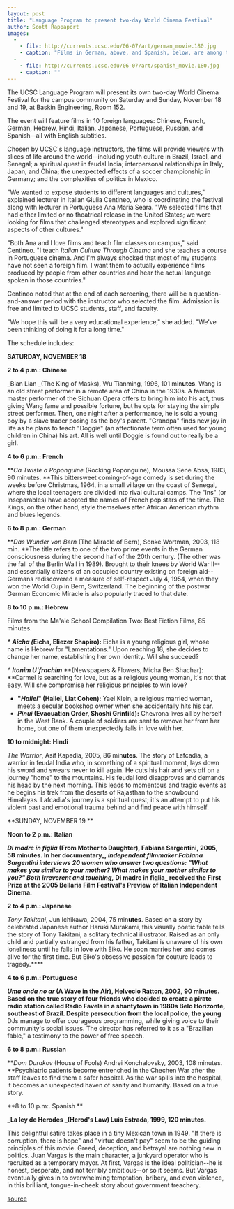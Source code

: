 ```yaml
---
layout: post
title: "Language Program to present two-day World Cinema Festival"
author: Scott Rappaport 
images:
  -
    - file: http://currents.ucsc.edu/06-07/art/german_movie.180.jpg
    - caption: "Films in German, above, and Spanish, below, are among those being shown at the World Cinema Festival."
  -
    - file: http://currents.ucsc.edu/06-07/art/spanish_movie.180.jpg
    - caption: ""
---
```


The UCSC Language Program will present its own two-day World Cinema Festival for the campus community on Saturday and Sunday, November 18 and 19, at Baskin Engineering, Room 152.

The event will feature films in 10 foreign languages: Chinese, French, German, Hebrew, Hindi, Italian, Japanese, Portuguese, Russian, and Spanish--all with English subtitles.

Chosen by UCSC's language instructors, the films will provide viewers with slices of life around the world--including youth culture in Brazil, Israel, and Senegal; a spiritual quest in feudal India; interpersonal relationships in Italy, Japan, and China; the unexpected effects of a soccer championship in Germany; and the complexities of politics in Mexico.

"We wanted to expose students to different languages and cultures," explained lecturer in Italian Giulia Centineo, who is coordinating the festival along with lecturer in Portuguese Ana Maria Seara. "We selected films that had either limited or no theatrical release in the United States; we were looking for films that challenged stereotypes and explored significant aspects of other cultures."

"Both Ana and I love films and teach film classes on campus," said Centineo. "I teach _Italian Culture Through Cinema_ and she teaches a course in Portuguese cinema. And I'm always shocked that most of my students have not seen a foreign film. I want them to actually experience films produced by people from other countries and hear the actual language spoken in those countries."

Centineo noted that at the end of each screening, there will be a question-and-answer period with the instructor who selected the film. Admission is free and limited to UCSC students, staff, and faculty.

"We hope this will be a very educational experience," she added. "We've been thinking of doing it for a long time."

The schedule includes:

**SATURDAY, NOVEMBER 18**

**2 to 4 p.m.: Chinese**

_Bian Lian _(The King of Masks), Wu Tianming, 1996, 101 min**utes**. Wang is an old street performer in a remote area of China in the 1930s. A famous master performer of the Sichuan Opera offers to bring him into his act, thus giving Wang fame and possible fortune, but he opts for staying the simple street performer. Then, one night after a performance, he is sold a young boy by a slave trader posing as the boy's parent. "Grandpa" finds new joy in life as he plans to teach "Doggie" (an affectionate term often used for young children in China) his art. All is well until Doggie is found out to really be a girl.

**4 to 6 p.m.: French**

**_Ca Twiste a Poponguine_ (Rocking Poponguine), Moussa Sene Absa, 1983, 90 minutes. **This bittersweet coming-of-age comedy is set during the weeks before Christmas, 1964, in a small village on the coast of Senegal, where the local teenagers are divided into rival cultural camps. The "Ins" (or Inseparables) have adopted the names of French pop stars of the time. The Kings, on the other hand, style themselves after African American rhythm and blues legends.

**6 to 8 p.m.: German**

**_Das Wunder von Bern_ (The Miracle of Bern), Sonke Wortman, 2003, 118 min. **The title refers to one of the two prime events in the German consciousness during the second half of the 20th century. (The other was the fall of the Berlin Wall in 1989). Brought to their knees by World War II--and essentially citizens of an occupied country existing on foreign aid--Germans rediscovered a measure of self-respect July 4, 1954, when they won the World Cup in Bern, Switzerland. The beginning of the postwar German Economic Miracle is also popularly traced to that date.  
  
**8 to 10 p.m.: Hebrew**

Films from the Ma'ale School Compilation Two: Best Fiction Films, 85 minutes.

_* **Aicha (**_**Eicha, Eliezer Shapiro):** Eicha is a young religious girl, whose name is Hebrew for "Lamentations." Upon reaching 18, she decides to change her name, establishing her own identity. Will she succeed?

_* **Itonim U'frachim**_ **(Newspapers & Flowers, Micha Ben Shachar): **Carmel is searching for love, but as a religious young woman, it's not that easy. Will she compromise her religious principles to win love?
* **"_Hallel_" (Hallel, Liat Cohen):** Yael Klein, a religious married woman, meets a secular bookshop owner when she accidentally hits his car.
* **_Pinui_ (Evacuation Order, Shoshi Grinfild):** Chevrona lives all by herself in the West Bank. A couple of soldiers are sent to remove her from her home, but one of them unexpectedly falls in love with her.

**10 to midnight: Hindi**

_The Warrior_, Asif Kapadia, 2005, 86 min**utes**. The story of Lafcadia, a warrior in feudal India who, in something of a spiritual moment, lays down his sword and swears never to kill again. He cuts his hair and sets off on a journey "home" to the mountains. His feudal lord disapproves and demands his head by the next morning. This leads to momentous and tragic events as he begins his trek from the deserts of Rajasthan to the snowbound Himalayas. Lafcadia's journey is a spiritual quest; it's an attempt to put his violent past and emotional trauma behind and find peace with himself.

**SUNDAY, NOVEMBER 19 **

**Noon to 2 p.m.: Italian**

**_Di madre in figlia_ (From Mother to Daughter), Fabiana Sargentini, 2005, 58 minutes. **In her documentary_, _independent filmmaker Fabiana Sargentini interviews 20 women who answer two questions: "What makes you similar to your mother? What makes your mother similar to you?" Both irreverent and touching,_ Di madre in figlia_ received the First Prize at the 2005 Bellaria Film Festival's Preview of Italian Independent Cinema.****

**2 to 4 p.m.: Japanese**

_Tony Takitani_, Jun Ichikawa, 2004, 75 min**utes**. Based on a story by celebrated Japanese author Haruki Murakami, this visually poetic fable tells the story of Tony Takitani, a solitary technical illustrator. Raised as an only child and partially estranged from his father, Takitani is unaware of his own loneliness until he falls in love with Eiko. He soon marries her and comes alive for the first time. But Eiko's obsessive passion for couture leads to tragedy.****

**4 to 6 p.m.: Portuguese**

**_Uma onda no ar_ (A Wave in the Air), Helvecio Ratton, 2002, 90 minutes. **Based on the true story of four friends who decided to create a pirate radio station called Radio Favela in a shantytown in 1980s Belo Horizonte, southeast of Brazil. Despite persecution from the local police, the young**** DJs manage to offer courageous programming, while giving voice to their community's social issues. The director has referred to it as a "Brazilian fable," a testimony to the power of free speech.

**6 to 8 p.m.: Russian**

**_Dom Durakov_ (House of Fools) Andrei Konchalovsky, 2003, 108 minutes. **Psychiatric patients become entrenched in the Chechen War after the staff leaves to find them a safer hospital. As the war spills into the hospital, it becomes an unexpected haven of sanity and humanity. Based on a true story.

**8 to 10 p.m:. Spanish **

**_La ley de Herodes _(Herod's Law) Luis Estrada, 1999, 120 minutes.**

This delightful satire takes place in a tiny Mexican town in 1949\. "If there is corruption, there is hope" and "virtue doesn't pay" seem to be the guiding principles of this movie. Greed, deception, and betrayal are nothing new in politics. Juan Vargas is the main character, a junkyard operator who is recruited as a temporary mayor. At first, Vargas is the ideal politician--he is honest, desperate, and not terribly ambitious--or so it seems. But Vargas eventually gives in to overwhelming temptation, bribery, and even violence, in this brilliant, tongue-in-cheek story about government treachery.  

[source](http://www1.ucsc.edu/currents/06-07/11-13/festival.asp "Permalink to festival")
